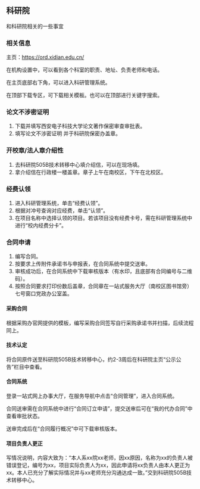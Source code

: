 ## 科研院

和科研院相关的一些事宜

### 相关信息

主页：https://ord.xidian.edu.cn/

在机构设置中，可以看到各个科室的职责、地址、负责老师和电话。

在主页底部右下角，可以进入科研管理系统。

在顶部下载专区，可下载相关模板。也可以在顶部进行关键字搜索。

### 论文不涉密证明

1. 下载并填写西安电子科技大学论文著作保密审查审批表。
2. 填写论文不涉密证明 并于科研院保密办盖章。

### 开校章/法人章介绍性

1. 去科研院505B技术转移中心填介绍信，可以在现场填。
2. 拿介绍信在行政楼一楼盖章。章子上午在南校区，下午在北校区。

### 经费认领

1. 进入科研管理系统，单击“经费认领”。
2. 根据对冲号查询对应经费，单击“认领”。
3. 在项目名称中选择认领的项目。若该项目没有经费卡号，需在科研管理系统中进行“校内经费分卡”。

### 合同申请

1. 编写合同。
2. 按要求上传附件承诺书与申报表，在合同系统中提交送审。
3. 审核成功后，在合同系统中下载审核版本（有水印，且底部有合同编号与二维码）。
4. 按照合同要求打印份数后盖章，合同章在一站式服务大厅（南校区图书馆旁）七号窗口党政办公室盖。

#### 采购合同

根据采购办官网提供的模板，编写采购合同签写自行采购承诺书并扫描，后续流程同上。

#### 技术认定

将合同原件送至科研院505B技术转移中心，约2-3周后在科研院主页“公示公告”栏目中查看。

#### 合同系统

登录一站式网上办事大厅，在服务导航中点击“合同管理”，进入合同系统。

合同送审需在合同系统中进行“合同订立申请”，提交送审后可在“我的代办合同”中查看审批状态。

送审完成后在“合同履行概况”中可下载审核版本。

#### 项目负责人更正

写情况说明，内容大致为：“本人系xx院xx老师，因xx原因，名称为xx的负责人被错误登记，编号为xx，项目实际负责人为xx，因此申请将xx负责人由本人更正为xx。本人已充分了解实际情况并与xx老师充分沟通达成一致。”交到科研院505B技术转移中心。
